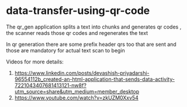# data-transfer-using-qr-code

The qr_gen application splits a text into chunks and generates qr codes , the scanner reads those qr codes and regenerates the text

In qr generation there are some prefix header qrs too that are sent and those are mandatory for actual text scan to begin

Videos for more details:

1. https://www.linkedin.com/posts/devashish-priyadarshi-96554112b_created-an-html-application-that-sends-data-activity-7221043407681413121-nw8f?utm_source=share&utm_medium=member_desktop
2. https://www.youtube.com/watch?v=zkUZM0Xxv54
